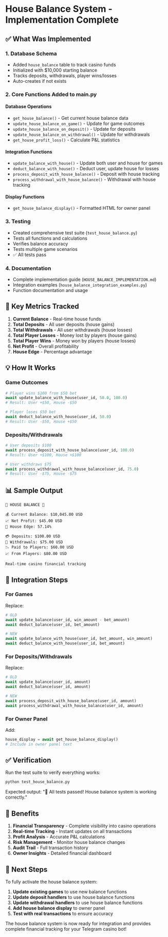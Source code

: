 # House Balance System - Implementation Complete

## ✅ What Was Implemented

### 1. Database Schema
- Added `house_balance` table to track casino funds
- Initialized with $10,000 starting balance
- Tracks deposits, withdrawals, player wins/losses
- Auto-creates if not exists

### 2. Core Functions Added to main.py

#### Database Operations
- `get_house_balance()` - Get current house balance data
- `update_house_balance_on_game()` - Update for game outcomes
- `update_house_balance_on_deposit()` - Update for deposits  
- `update_house_balance_on_withdrawal()` - Update for withdrawals
- `get_house_profit_loss()` - Calculate P&L statistics

#### Integration Functions
- `update_balance_with_house()` - Update both user and house for games
- `deduct_balance_with_house()` - Deduct user, update house for losses
- `process_deposit_with_house_balance()` - Deposit with house tracking
- `process_withdrawal_with_house_balance()` - Withdrawal with house tracking

#### Display Functions
- `get_house_balance_display()` - Formatted HTML for owner panel

### 3. Testing
- Created comprehensive test suite (`test_house_balance.py`)
- Tests all functions and calculations
- Verifies balance accuracy
- Tests multiple game scenarios
- ✅ All tests pass

### 4. Documentation
- Complete implementation guide (`HOUSE_BALANCE_IMPLEMENTATION.md`)
- Integration examples (`house_balance_integration_examples.py`)
- Function documentation and usage

## 🏦 Key Metrics Tracked

1. **Current Balance** - Real-time house funds
2. **Total Deposits** - All user deposits (house gains)
3. **Total Withdrawals** - All user withdrawals (house losses)  
4. **Total Player Losses** - Money lost by players (house gains)
5. **Total Player Wins** - Money won by players (house losses)
6. **Net Profit** - Overall profitability
7. **House Edge** - Percentage advantage

## 💡 How It Works

### Game Outcomes
```python
# Player wins $100 from $50 bet
await update_balance_with_house(user_id, 50.0, 100.0)
# Result: User +$50, House -$50

# Player loses $50 bet  
await deduct_balance_with_house(user_id, 50.0)
# Result: User -$50, House +$50
```

### Deposits/Withdrawals
```python
# User deposits $100
await process_deposit_with_house_balance(user_id, 100.0)
# Result: User +$100, House +$100

# User withdraws $75
await process_withdrawal_with_house_balance(user_id, 75.0)  
# Result: User -$75, House -$75
```

## 📊 Sample Output

```
🏦 HOUSE BALANCE 🏦

💰 Current Balance: $10,045.00 USD
📈 Net Profit: $45.00 USD
🎯 House Edge: 57.14%

💳 Deposits: $100.00 USD
🏦 Withdrawals: $75.00 USD
📉 Paid to Players: $60.00 USD
📈 From Players: $80.00 USD

Real-time casino financial tracking
```

## 🔧 Integration Steps

### For Games
Replace:
```python
# OLD
await update_balance(user_id, win_amount - bet_amount)
await deduct_balance(user_id, bet_amount)

# NEW  
await update_balance_with_house(user_id, bet_amount, win_amount)
await deduct_balance_with_house(user_id, bet_amount)
```

### For Deposits/Withdrawals
Replace:
```python
# OLD
await update_balance(user_id, amount)
await deduct_balance(user_id, amount)

# NEW
await process_deposit_with_house_balance(user_id, amount)  
await process_withdrawal_with_house_balance(user_id, amount)
```

### For Owner Panel
Add:
```python
house_display = await get_house_balance_display()
# Include in owner panel text
```

## ✅ Verification

Run the test suite to verify everything works:
```bash
python test_house_balance.py
```

Expected output: "🎉 All tests passed! House balance system is working correctly."

## 🎯 Benefits

1. **Financial Transparency** - Complete visibility into casino operations
2. **Real-time Tracking** - Instant updates on all transactions
3. **Profit Analysis** - Accurate P&L calculations
4. **Risk Management** - Monitor house balance changes
5. **Audit Trail** - Full transaction history
6. **Owner Insights** - Detailed financial dashboard

## 🚀 Next Steps

To fully activate the house balance system:

1. **Update existing games** to use new balance functions
2. **Update deposit handlers** to use house balance functions  
3. **Update withdrawal handlers** to use house balance functions
4. **Add house balance display** to owner panel
5. **Test with real transactions** to ensure accuracy

The house balance system is now ready for integration and provides complete financial tracking for your Telegram casino bot!
